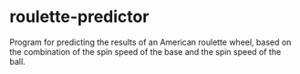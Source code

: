 # roulette-predictor
Program for predicting the results of an American roulette wheel, based on the combination of the spin speed of the base and the spin speed of the ball.
